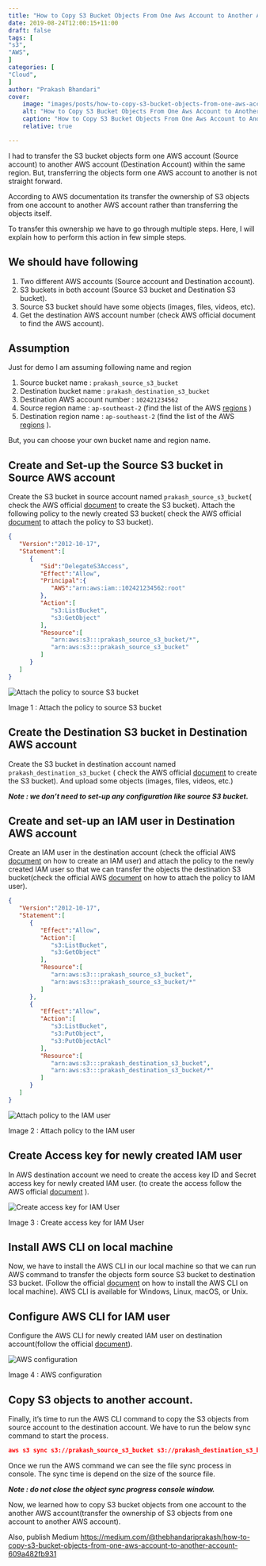 ```yaml
---
title: "How to Copy S3 Bucket Objects From One Aws Account to Another Account"
date: 2019-08-24T12:00:15+11:00
draft: false
tags: [
"s3",
"AWS",
]
categories: [
"Cloud",
]
author: "Prakash Bhandari"
cover:
    image: "images/posts/how-to-copy-s3-bucket-objects-from-one-aws-account-to-another-account/how-to-copy-s3-bucket-objects-from-one-aws-account-to-another-account.webp"
    alt: "How to Copy S3 Bucket Objects From One Aws Account to Another Account"
    caption: "How to Copy S3 Bucket Objects From One Aws Account to Another Account"
    relative: true

---
```


I had to transfer the S3 bucket objects form one AWS account (Source account) to another AWS account (Destination Account) within the same region.
But, transferring the objects form one AWS account to another is not straight forward.

According to AWS documentation its transfer the ownership of S3 objects from one account to another AWS account rather than transferring the objects itself.

To transfer this ownership we have to go through multiple steps. Here, I will explain how to perform this action in few simple steps.

## We should have following

1. Two different AWS accounts (Source account and Destination account).
2. S3 buckets in both account (Source S3 bucket and Destination S3 bucket).
3. Source S3 bucket should have some objects (images, files, videos, etc).
4. Get the destination AWS account number (check AWS official document to find the AWS account).

## Assumption

Just for demo I am assuming following name and region

1. Source bucket name : `prakash_source_s3_bucket`
2. Destination bucket name : `prakash_destination_s3_bucket`
3. Destination AWS account number : `102421234562`
4. Source region name : `ap-southeast-2` (find the list of the AWS [regions](https://docs.aws.amazon.com/AmazonRDS/latest/UserGuide/Concepts.RegionsAndAvailabilityZones.html) )
5. Destination region name : `ap-southeast-2` (find the list of the AWS [regions](https://docs.aws.amazon.com/AmazonRDS/latest/UserGuide/Concepts.RegionsAndAvailabilityZones.html) ).

But, you can choose your own bucket name and region name.

## Create and Set-up the Source S3 bucket in Source AWS account

Create the S3 bucket in source account named `prakash_source_s3_bucket`( check the AWS official [document](https://docs.aws.amazon.com/AmazonS3/latest/userguide/creating-bucket.html) to create the S3 bucket). 
Attach the following policy to the newly created S3 bucket( check the AWS official [document](https://docs.aws.amazon.com/AmazonS3/latest/userguide/example-bucket-policies.html) to attach the policy to S3 bucket).

```json
{
   "Version":"2012-10-17",
   "Statement":[
      {
         "Sid":"DelegateS3Access",
         "Effect":"Allow",
         "Principal":{
            "AWS":"arn:aws:iam::102421234562:root"
         },
         "Action":[
            "s3:ListBucket",
            "s3:GetObject"
         ],
         "Resource":[
            "arn:aws:s3:::prakash_source_s3_bucket/*",
            "arn:aws:s3:::prakash_source_s3_bucket"
         ]
      }
   ]
}
```
![Attach the policy to source S3 bucket](/images/posts/how-to-copy-s3-bucket-objects-from-one-aws-account-to-another-account/attach-the-policy-to-source-s3-bucket.webp#center "Attach the policy to source S3 bucket")

   Image 1 : Attach the policy to source S3 bucket

## Create the Destination S3 bucket in Destination AWS account

Create the S3 bucket in destination account named `prakash_destination_s3_bucket` 
( check the AWS official [document](https://docs.aws.amazon.com/AmazonS3/latest/userguide/creating-bucket.html) to create the S3 bucket). 
And upload some objects (images, files, videos, etc.)

***Note : we don’t need to set-up any configuration like source S3 bucket.***

## Create and set-up an IAM user in Destination AWS account

Create an IAM user in the destination account (check the official AWS [document](https://docs.aws.amazon.com/AmazonS3/latest/userguide/creating-bucket.html) on how to create an IAM user) 
and attach the policy to the newly created IAM user so that we can transfer the objects the destination S3 
bucket(check the official AWS [document](https://docs.aws.amazon.com/AmazonS3/latest/userguide/example-bucket-policies.html) on how to attach the policy to IAM user).

```json
{ 
   "Version":"2012-10-17",
   "Statement":[ 
      { 
         "Effect":"Allow",
         "Action":[ 
            "s3:ListBucket",
            "s3:GetObject"
         ],
         "Resource":[ 
            "arn:aws:s3:::prakash_source_s3_bucket",
            "arn:aws:s3:::prakash_source_s3_bucket/*"
         ]
      },
      { 
         "Effect":"Allow",
         "Action":[ 
            "s3:ListBucket",
            "s3:PutObject",
            "s3:PutObjectAcl"
         ],
         "Resource":[ 
            "arn:aws:s3:::prakash_destination_s3_bucket",
            "arn:aws:s3:::prakash_destination_s3_bucket/*"
         ]
      }
   ]
}
```

![Attach policy to the IAM user](/images/posts/how-to-copy-s3-bucket-objects-from-one-aws-account-to-another-account/attach-policy-to-the-Iiam-user.webp#center "Attach policy to the IAM user")

Image 2 : Attach policy to the IAM user

## Create Access key for newly created IAM user

In AWS destination account we need to create the access key ID and Secret access key for newly created IAM user. (to create the access follow the AWS official [document](https://docs.aws.amazon.com/IAM/latest/UserGuide/id_credentials_access-keys.html#Using_CreateAccessKey) ).


![Create access key for IAM User](/images/posts/how-to-copy-s3-bucket-objects-from-one-aws-account-to-another-account/create-access-key-for-iam-user.webp#center "Create access key for IAM User") 

Image 3 : Create access key for IAM User

## Install AWS CLI on local machine

Now, we have to install the AWS CLI in our local machine so that we can run AWS command to transfer the objects form source S3 bucket to destination S3 bucket. (Follow the official [document](https://docs.aws.amazon.com/cli/latest/userguide/getting-started-install.html) on how to install the AWS CLI on local machine). AWS CLI is available for Windows, Linux, macOS, or Unix.

## Configure AWS CLI for IAM user

Configure the AWS CLI for newly created IAM user on destination account(follow the official [document](https://docs.aws.amazon.com/cli/latest/userguide/cli-chap-configure.html)).

![AWS configuration](/images/posts/how-to-copy-s3-bucket-objects-from-one-aws-account-to-another-account/aws-configuration.webp#center "AWS configuration")

Image 4 : AWS configuration

## Copy S3 objects to another account.

Finally, it’s time to run the AWS CLI command to copy the S3 objects from source account to the destination account. We have to run the below sync command to start the process.

```json
aws s3 sync s3://prakash_source_s3_bucket s3://prakash_destination_s3_bucket --source-region ap-southeast-2 --region ap-southeast-2
```

Once we run the AWS command we can see the file sync process in console. The sync time is depend on the size of the source file.

***Note : do not close the object sync progress console window.***

Now, we learned how to copy S3 bucket objects from one account to the another AWS account(transfer the ownership of S3 objects from one account to another AWS account).

Also, publish Medium https://medium.com/@thebhandariprakash/how-to-copy-s3-bucket-objects-from-one-aws-account-to-another-account-609a482fb931

